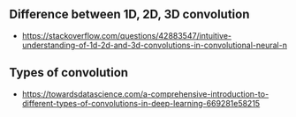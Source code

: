 ## Difference between 1D, 2D, 3D convolution

- https://stackoverflow.com/questions/42883547/intuitive-understanding-of-1d-2d-and-3d-convolutions-in-convolutional-neural-n

## Types of convolution

- https://towardsdatascience.com/a-comprehensive-introduction-to-different-types-of-convolutions-in-deep-learning-669281e58215
